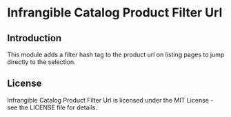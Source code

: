 # Infrangible Catalog Product Filter Url

## Introduction

This module adds a filter hash tag to the product url on listing pages to jump directly to the selection.

## License

Infrangible Catalog Product Filter Url is licensed under the MIT License - see the LICENSE file for details.
